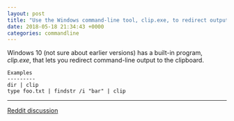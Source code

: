 ```yaml
---
layout: post
title: "Use the Windows command-line tool, clip.exe, to redirect output to the clipboard"
date: 2018-05-18 21:34:43 +0000
categories: commandline
---
```


Windows 10 (not sure about earlier versions) has a built-in program, *clip.exe*, that lets you redirect command-line output to the clipboard.


    Examples
    ---------
    dir | clip
    type foo.txt | findstr /i "bar" | clip

___

[Reddit discussion](https://www.reddit.com/r/commandline/comments/8kez7k/use_the_windows_commandline_tool_clipexe_to/)

